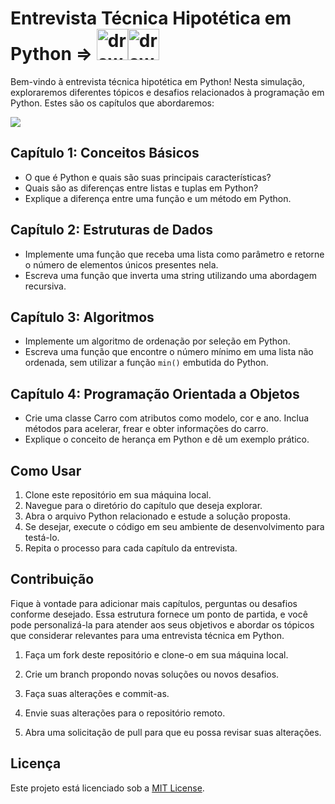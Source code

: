 # Entrevista Técnica Hipotética em Python => <img src="https://cdn.svgporn.com/logos/python.svg" alt="drawing" width="50"/><img src="https://cdn.svgporn.com/logos/php.svg" alt="drawing" width="50"/>

Bem-vindo à entrevista técnica hipotética em Python! Nesta simulação, exploraremos diferentes tópicos e desafios relacionados à programação em Python. Estes são os capítulos que abordaremos:

![](https://media.giphy.com/media/RbDKaczqWovIugyJmW/giphy.gif)

## Capítulo 1: Conceitos Básicos

- O que é Python e quais são suas principais características?
- Quais são as diferenças entre listas e tuplas em Python?
- Explique a diferença entre uma função e um método em Python.

## Capítulo 2: Estruturas de Dados

- Implemente uma função que receba uma lista como parâmetro e retorne o número de elementos únicos presentes nela.
- Escreva uma função que inverta uma string utilizando uma abordagem recursiva.

## Capítulo 3: Algoritmos

- Implemente um algoritmo de ordenação por seleção em Python.
- Escreva uma função que encontre o número mínimo em uma lista não ordenada, sem utilizar a função `min()` embutida do Python.

## Capítulo 4: Programação Orientada a Objetos

- Crie uma classe Carro com atributos como modelo, cor e ano. Inclua métodos para acelerar, frear e obter informações do carro.
- Explique o conceito de herança em Python e dê um exemplo prático.

## Como Usar

1. Clone este repositório em sua máquina local.
2. Navegue para o diretório do capítulo que deseja explorar.
3. Abra o arquivo Python relacionado e estude a solução proposta.
4. Se desejar, execute o código em seu ambiente de desenvolvimento para testá-lo.
5. Repita o processo para cada capítulo da entrevista.

## Contribuição

Fique à vontade para adicionar mais capítulos, perguntas ou desafios conforme desejado. Essa estrutura fornece um ponto de partida, e você pode personalizá-la para atender aos seus objetivos e abordar os tópicos que considerar relevantes para uma entrevista técnica em Python.

1. Faça um fork deste repositório e clone-o em sua máquina local.

2. Crie um branch propondo novas soluções ou novos desafios.

3. Faça suas alterações e commit-as.

4. Envie suas alterações para o repositório remoto.

5. Abra uma solicitação de pull para que eu possa revisar suas alterações.


## Licença

Este projeto está licenciado sob a [MIT License](https://choosealicense.com/licenses/mit/#suggest-this-license).

